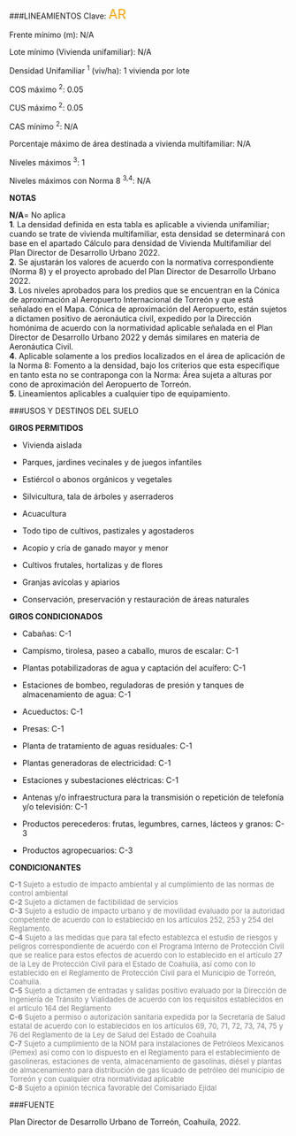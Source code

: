 
###LINEAMIENTOS
Clave: <span style="color:orange; font-size:x-large">AR</span>

Frente mínimo (m): N/A

Lote mínimo (Vivienda unifamiliar): N/A

Densidad Unifamiliar <sup>1</sup> (viv/ha): 1 vivienda por lote

COS máximo <sup>2</sup>: 0.05

CUS máximo <sup>2</sup>: 0.05

CAS mínimo <sup>2</sup>: N/A

Porcentaje máximo de área destinada a vivienda multifamiliar: N/A

Niveles máximos <sup>3</sup>: 1

Niveles máximos con Norma 8  <sup>3,4</sup>: N/A

<p>
<span style="color:gray; font-size:small">

<b>NOTAS</b></br>

<b>N/A</b>= No aplica</br>
<b>1</b>. La densidad definida en esta tabla es aplicable a vivienda unifamiliar; cuando se trate de vivienda multifamiliar, esta densidad se determinará con base en el apartado Cálculo para densidad de Vivienda Multifamiliar del Plan Director de Desarrollo Urbano 2022. </br>
<b>2</b>. Se ajustarán los valores de acuerdo con la normativa correspondiente (Norma 8) y el proyecto aprobado del Plan Director de Desarrollo Urbano 2022. </br>
<b>3</b>. Los niveles aprobados para los predios que se encuentran en la Cónica de aproximación al Aeropuerto Internacional de Torreón y que está señalado en el Mapa. Cónica de aproximación del Aeropuerto, están sujetos a dictamen positivo de aeronáutica civil, expedido por la Dirección homónima de acuerdo con la normatividad aplicable señalada en el Plan Director de Desarrollo Urbano 2022 y demás similares en materia de Aeronáutica Civil.</br>
<b>4</b>. Aplicable solamente a los predios localizados en el área de aplicación de la Norma 8: Fomento a la densidad, bajo los criterios que esta especifique en tanto esta no se contraponga con la Norma: Área sujeta a alturas por cono de aproximación del Aeropuerto de Torreón.</br>
<b>5</b>. Lineamientos aplicables a cualquier tipo de equipamiento.</br>

</span>
</p>

###USOS Y DESTINOS DEL SUELO

**GIROS PERMITIDOS**

- Vivienda aislada

- Parques, jardines vecinales y de juegos infantiles

- Estiércol o abonos orgánicos y vegetales

- Silvicultura, tala de árboles y aserraderos

- Acuacultura

- Todo tipo de cultivos, pastizales y agostaderos

- Acopio y cría de ganado mayor y menor

- Cultivos frutales, hortalizas y de flores

- Granjas avícolas y apiarios

- Conservación, preservación y restauración de áreas naturales

**GIROS CONDICIONADOS**

- Cabañas: C-1

- Campismo, tirolesa, paseo a caballo, muros de escalar: C-1

- Plantas potabilizadoras de agua y captación del acuífero: C-1

- Estaciones de bombeo, reguladoras de presión y tanques de almacenamiento de agua: C-1

- Acueductos: C-1

- Presas: C-1

- Planta de tratamiento de aguas residuales: C-1

- Plantas generadoras de electricidad: C-1

- Estaciones y subestaciones eléctricas: C-1

- Antenas y/o infraestructura para la transmisión o repetición de telefonía y/o televisión: C-1

- Productos perecederos: frutas, legumbres, carnes, lácteos y granos: C-3

- Productos agropecuarios: C-3


**CONDICIONANTES**

<p>
<span style="color:gray; font-size:small">
<b>C-1</b>  Sujeto a estudio de impacto ambiental y al cumplimiento de las normas de control ambiental</br>
<b>C-2</b>  Sujeto a dictamen de factibilidad de servicios</br>
<b>C-3</b>  Sujeto a estudio de impacto urbano y de movilidad evaluado por la autoridad competente de acuerdo con lo establecido en los artículos 252, 253 y 254 del Reglamento.</br>
<b>C-4</b>  Sujeto a las medidas que para tal efecto establezca el estudio de riesgos y peligros correspondiente de acuerdo con el Programa Interno de Protección Civil que se realice para estos efectos de acuerdo con lo establecido en el artículo 27 de la Ley de Protección Civil para el Estado de Coahuila, así como con lo establecido en el Reglamento de Protección Civil para el Municipio de Torreón, Coahuila.</br>
<b>C-5</b>  Sujeto a dictamen de entradas y salidas positivo evaluado por la Dirección de Ingeniería de Tránsito y Vialidades de acuerdo con los requisitos establecidos en el artículo 164 del Reglamento</br>
<b>C-6</b>  Sujeto a permiso o autorización sanitaria expedida por la Secretaría de Salud estatal de acuerdo con lo establecidos en los artículos 69, 70, 71, 72, 73, 74, 75 y 76 del Reglamento de la Ley de Salud del Estado de Coahuila</br>
<b>C-7</b>  Sujeto a cumplimiento de la NOM para instalaciones de Petróleos Mexicanos (Pemex) así como con lo dispuesto en el Reglamento para el establecimiento de gasolineras, estaciones de venta, almacenamiento de gasolinas, diésel y plantas de almacenamiento para distribución de gas licuado de petróleo del municipio de Torreón y con cualquier otra normatividad aplicable</br>
<b>C-8</b>  Sujeto a opinión técnica favorable del Comisariado Ejidal</br>

</span>
</p>

###FUENTE

Plan Director de Desarrollo Urbano de Torreón, Coahuila, 2022.
